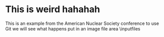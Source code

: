 # This is weird hahahah
This is an example from the American Nuclear Society conference to use Git 
we will see what happens 
put in an image file area \inputfiles

